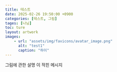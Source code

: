 ```yaml
---
title: 테스트
date: 2025-02-26 19:50:00 +0900
categories: [테스트, 그림]
tages: [나님]
toc: ture
layout: artwork
images:
    - url: "assets/img/favicons/avatar_image.png"
      alt: "test1"
      caption: "하이"
---
```


그림에 관한 설명 이 적힌 메시지 
